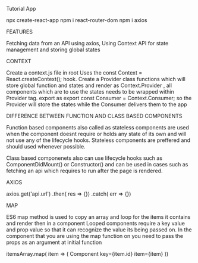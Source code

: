 Tutorial App

npx create-react-app
npm i react-router-dom
npm i axios

FEATURES 

Fetching data from an API using axios,
Using Context API for state management and storing global states

CONTEXT 

Create a context.js file in root
Uses the const Context = React.createContext(); hook.
Create a Provider class functions which will store global function and states
and render as Context.Provider , all components which are to use the states needs to be wrapped
within Provider tag.
export as export const Consumer = Context.Consumer; so the Provider will store the states while
the Consumer delivers them to the app

DIFFERENCE BETWEEN FUNCTION AND CLASS BASED COMPONENTS

Function based components also called as stateless components are used when the component doesnt require
or holds any state of its own and will not use any of the lifecycle hooks. Stateless components are preffered
and should used whenever possible.

Class based componenets also can use lifecycle hooks such as ComponentDidMount() or Constructor() and can be
used in cases such as fetching an api which requires to run after the page is rendered.

AXIOS

axios.get('api.url')
.then( res => {})
.catch( err => {})

MAP

ES6 map method is used to copy an array and loop for the items it contains and render then in a component
Looped components require a key value and prop value so that it can recognize the value its being passed on.
In the component that you are using the map function on you need to pass the props as an argument at initial function

itemsArray.map( item => (
    Component key={item.id} item={item}
))